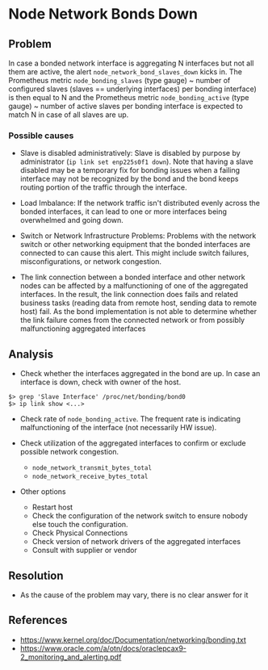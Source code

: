 # Node Network Bonds Down

## Problem

In case a bonded network interface is aggregating N interfaces but not all them are active, the alert `node_network_bond_slaves_down` kicks in. The Prometheus metric `node_bonding_slaves` (type gauge) ~ number of configured slaves (slaves == underlying interfaces) per bonding interface) is then equal to N and the Prometheus metric `node_bonding_active` (type gauge) ~ number of active slaves per bonding interface is expected to match N in case of all slaves are up.

### Possible causes
* Slave is disabled administratively: Slave is disabled by purpose by administrator (`ip link set enp225s0f1 down`). Note that having a slave disabled may be a temporary fix for bonding issues when a failing interface may not be recognized by the bond and the bond keeps routing portion of the traffic through the interface.

* Load Imbalance: If the network traffic isn't distributed evenly across the bonded interfaces, it can lead to one or more interfaces being overwhelmed and going down.

* Switch or Network Infrastructure Problems: Problems with the network switch or other networking equipment that the bonded interfaces are connected to can cause this alert. This might include switch failures, misconfigurations, or network congestion.

* The link connection between a bonded interface and other network nodes can be affected by a malfunctioning of one of the aggregated interfaces. In the result, the link connection does fails and related business tasks (reading data from remote host, sending data to remote host) fail. As the bond implementation is not able to determine whether the link failure comes from the connected network or from possibly malfunctioning aggregated interfaces 


## Analysis
 * Check whether the interfaces aggregated in the bond are up. In case an interface is down, check with owner of the host. 
```
$> grep 'Slave Interface' /proc/net/bonding/bond0
$> ip link show <...>
```

* Check rate of `node_bonding_active`. The frequent rate is indicating malfunctioning of the interface (not necessarily HW issue). 

* Check utilization of the aggregated interfaces to confirm or exclude possible network congestion.
  * `node_network_transmit_bytes_total` 
  * `node_network_receive_bytes_total`


* Other options
  * Restart host
  * Check the configuration of the network switch to ensure nobody else touch the configuration.
  * Check Physical Connections
  * Check version of network drivers of the aggregated interfaces
  * Consult with supplier or vendor

## Resolution
 *  As the cause of the problem may vary, there is no clear answer for it 

## References
 * https://www.kernel.org/doc/Documentation/networking/bonding.txt
 * https://www.oracle.com/a/otn/docs/oraclepcax9-2_monitoring_and_alerting.pdf
